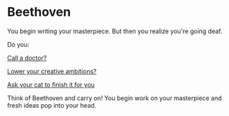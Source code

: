 # Beethoven

You begin writing your masterpiece. But then you realize you're going deaf.

Do you:

[Call a doctor?](../call-a-doctor/doctor.md)

[Lower your creative ambitions?](../write-a-hiku/hiku.md)

[Ask your cat to finish it for you](../ask-a-cat/cat.md)

Think of Beethoven and carry on! You begin work on your masterpiece and fresh ideas pop into your head.


